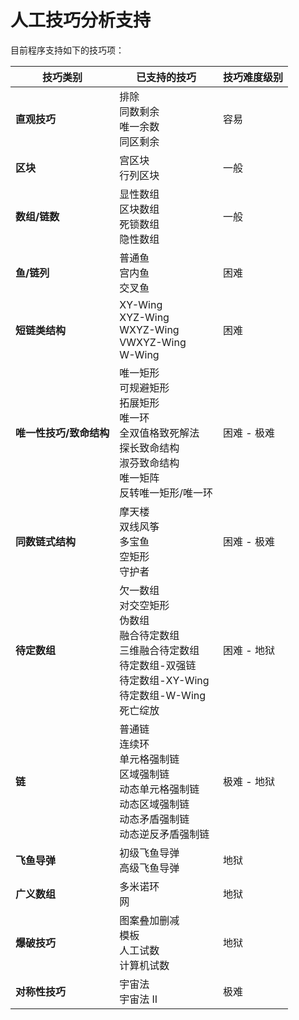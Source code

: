 # 人工技巧分析支持

目前程序支持如下的技巧项：

| 技巧类别                | 已支持的技巧                                                 | 技巧难度级别 |
| ----------------------- | ------------------------------------------------------------ | ------------ |
| **直观技巧**            | 排除<br />同数剩余<br />唯一余数<br />同区剩余               | 容易         |
| **区块**                | 宫区块<br />行列区块                                         | 一般         |
| **数组/链数**           | 显性数组<br />区块数组<br />死锁数组<br />隐性数组           | 一般         |
| **鱼/链列**             | 普通鱼<br />宫内鱼<br />交叉鱼                               | 困难         |
| **短链类结构**          | XY-Wing<br />XYZ-Wing<br />WXYZ-Wing<br />VWXYZ-Wing<br />W-Wing | 困难         |
| **唯一性技巧/致命结构** | 唯一矩形<br />可规避矩形<br />拓展矩形<br />唯一环<br />全双值格致死解法<br />探长致命结构<br />淑芬致命结构<br />唯一矩阵<br />反转唯一矩形/唯一环 | 困难 - 极难  |
| **同数链式结构**        | 摩天楼<br />双线风筝<br />多宝鱼<br />空矩形<br />守护者     | 困难 - 极难  |
| **待定数组**            | 欠一数组<br />对交空矩形<br />伪数组<br />融合待定数组<br />三维融合待定数组<br />待定数组-双强链<br />待定数组-XY-Wing<br />待定数组-W-Wing<br />死亡绽放 | 困难 - 地狱  |
| **链**                  | 普通链<br />连续环<br />单元格强制链<br />区域强制链<br />动态单元格强制链<br />动态区域强制链<br />动态矛盾强制链<br />动态逆反矛盾强制链 | 极难 - 地狱  |
| **飞鱼导弹**            | 初级飞鱼导弹<br />高级飞鱼导弹                               | 地狱         |
| **广义数组**            | 多米诺环<br />网                                             | 地狱         |
| **爆破技巧**            | 图案叠加删减<br />模板<br />人工试数<br />计算机试数         | 地狱         |
| **对称性技巧**          | 宇宙法<br />宇宙法 II                                        | 极难         |

